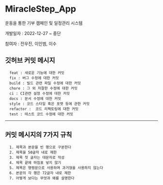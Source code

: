 # MiracleStep_App

운동을 통한 기부 캠페인 및 일정관리 시스템 

개발일자 : 2022-12-27 ~ 중단

참여자 :  전우진, 이인범, 이수

## 깃허브 커밋 메시지
      feat : 새로운 기능에 대한 커밋  
      fix : 버그 수정에 대한 커밋  
      build : 빌드 관련 파일 수정에 대한 커밋  
      chore : 그 외 자잘한 수정에 대한 커밋  
      ci : CI관련 설정 수정에 대한 커밋  
      docs : 문서 수정에 대한 커밋  
      style : 코드 스타일 혹은 포맷 등에 관한 커밋  
      refactor :  코드 리팩토링에 대한 커밋  
      test : 테스트 코드 수정에 대한 커밋  

___
## 커밋 메시지의 7가지 규칙  
      1. 제목과 본문을 빈 행으로 구분한다  
      2. 제목을 50글자 내로 제한  
      3. 제목 첫 글자는 대문자로 작성  
      4. 제목 끝에 마침표 넣지 않기  
      5. 제목은 명령문으로 사용하며 과거형을 사용하지 않는다  
      6. 본문의 각 행은 72글자 내로 제한  
      7. 어떻게 보다는 무엇과 왜를 설명한다  
